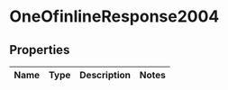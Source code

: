 # OneOfinlineResponse2004

## Properties
Name | Type | Description | Notes
------------ | ------------- | ------------- | -------------
